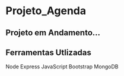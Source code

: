 # Projeto_Agenda
## Projeto em Andamento...

## Ferramentas Utlizadas
Node
Express
JavaScript
Bootstrap
MongoDB
